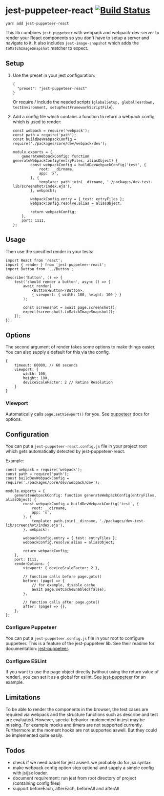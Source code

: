 # jest-puppeteer-react [![Build Status](https://travis-ci.com/Hapag-Lloyd/jest-puppeteer-react.svg?branch=master)](https://travis-ci.com/Hapag-Lloyd/jest-puppeteer-react)

```
yarn add jest-puppeteer-react
```

This lib combines `jest-puppeteer` with webpack and webpack-dev-server to render your React components so you don't have to setup a server and navigate to it. It also includes `jest-image-snapshot` which adds the `toMatchImageSnapshot` matcher to expect.

## Setup

1.  Use the preset in your jest configuration:

    ```
    {
      "preset": "jest-puppeteer-react"
    }
    ```

    Or require / include the needed scripts (`globalSetup, globalTeardown, testEnvironment, setupTestFrameworkScriptFile`).

2.  Add a config file which contains a function to return a webpack config which is used to render:

    ```
    const webpack = require('webpack');
    const path = require('path');
    const buildDevWebpackConfig = require('./packages/core/dev/webpack/dev');

    module.exports = {
        generateWebpackConfig: function generateWebpackConfig(entryFiles, aliasObject) {
            const webpackConfig = buildDevWebpackConfig('test', {
                root: __dirname,
                app: 'x',
            }, {
                template: path.join(__dirname, './packages/dev-test-lib/screenshot/index.ejs'),
            }, webpack);

            webpackConfig.entry = { test: entryFiles };
            webpackConfig.resolve.alias = aliasObject;

            return webpackConfig;
        },
        port: 1111,
    };
    ```

## Usage

Then use the specified render in your tests:

```ecmascript 6
import React from 'react';
import { render } from 'jest-puppeteer-react';
import Button from '../Button';

describe('Button', () => {
    test('should render a button', async () => {
        await render(
            <Button>Button</Button>,
            { viewport: { width: 100, height: 100 } }
        );

        const screenshot = await page.screenshot();
        expect(screenshot).toMatchImageSnapshot();
    });
});
```

## Options

The second argument of render takes some options to make things easier. You can also supply a default for this via the config.

```
{
    timeout: 60000, // 60 seconds
    viewport: {
        width: 100,
        height: 100,
        deviceScaleFactor: 2 // Retina Resolution
    }
}
```

### Viewport

Automatically calls `page.setViewport()` for you.
See [puppeteer](https://github.com/GoogleChrome/puppeteer/blob/master/docs/api.md#pagesetviewportviewport) docs for options.

## Configuration

You can put a `jest-puppeteer-react.config.js` file in your project root which gets automatically detected by jest-puppeteer-react.

Example:

```
const webpack = require('webpack');
const path = require('path');
const buildDevWebpackConfig = require('./packages/core/dev/webpack/dev');

module.exports = {
    generateWebpackConfig: function generateWebpackConfig(entryFiles, aliasObject) {
        const webpackConfig = buildDevWebpackConfig('test', {
            root: __dirname,
            app: 'x',
        }, {
            template: path.join(__dirname, './packages/dev-test-lib/screenshot/index.ejs'),
        }, webpack);

        webpackConfig.entry = { test: entryFiles };
        webpackConfig.resolve.alias = aliasObject;

        return webpackConfig;
    },
    port: 1111,
    renderOptions: {
        viewport: { deviceScaleFactor: 2 },

        // function calls before page.goto()
        before: (page) => {
            // for example, disable cache
            await page.setCacheEnabled(false);
        },

        // function calls after page.goto()
        after: (page) => {},
    },
};
```

### Configure Puppeteer

You can put a `jest-puppeteer.config.js` file in your root to configure puppeteer. This is a feature of the jest-puppeteer lib. See their readme for documentation: [jest-puppeteer](https://github.com/smooth-code/jest-puppeteer/tree/6cd3050e472c9a8bcdb18e2635a40ad674c4b795#configure-puppeteer).

### Configure ESLint

If you want to use the page object directly (without using the return value of render), you can set it as a global for eslint. See [jest-puppeteer](https://github.com/smooth-code/jest-puppeteer/tree/6cd3050e472c9a8bcdb18e2635a40ad674c4b795#configure-eslint) for an example.

## Limitations

To be able to render the components in the browser, the test cases are required via webpack and the structure functions such as describe and test are evaluated. However, special behavior implemented in jest may be missing. For example mocks and timers are not supported currently.
Furthermore at the moment hooks are not supported aswell. But they could be implemented quite easily.

## Todos

-   check if we need babel for jest aswell. we probably do for jsx syntax
-   make webpack config option step optional and supply a simple config with js/jsx loader.
-   document requirement: run jest from root directory of project (containing config files)
-   support beforeEach, afterEach, beforeAll and afterAll
